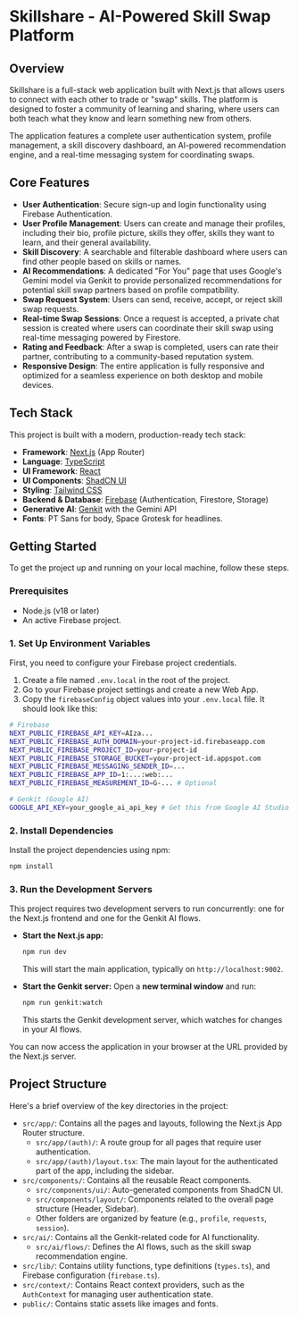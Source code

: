 
# Skillshare - AI-Powered Skill Swap Platform

## Overview

Skillshare is a full-stack web application built with Next.js that allows users to connect with each other to trade or "swap" skills. The platform is designed to foster a community of learning and sharing, where users can both teach what they know and learn something new from others.

The application features a complete user authentication system, profile management, a skill discovery dashboard, an AI-powered recommendation engine, and a real-time messaging system for coordinating swaps.

## Core Features

- **User Authentication**: Secure sign-up and login functionality using Firebase Authentication.
- **User Profile Management**: Users can create and manage their profiles, including their bio, profile picture, skills they offer, skills they want to learn, and their general availability.
- **Skill Discovery**: A searchable and filterable dashboard where users can find other people based on skills or names.
- **AI Recommendations**: A dedicated "For You" page that uses Google's Gemini model via Genkit to provide personalized recommendations for potential skill swap partners based on profile compatibility.
- **Swap Request System**: Users can send, receive, accept, or reject skill swap requests.
- **Real-time Swap Sessions**: Once a request is accepted, a private chat session is created where users can coordinate their skill swap using real-time messaging powered by Firestore.
- **Rating and Feedback**: After a swap is completed, users can rate their partner, contributing to a community-based reputation system.
- **Responsive Design**: The entire application is fully responsive and optimized for a seamless experience on both desktop and mobile devices.

## Tech Stack

This project is built with a modern, production-ready tech stack:

- **Framework**: [Next.js](https://nextjs.org/) (App Router)
- **Language**: [TypeScript](https://www.typescriptlang.org/)
- **UI Framework**: [React](https://reactjs.org/)
- **UI Components**: [ShadCN UI](https://ui.shadcn.com/)
- **Styling**: [Tailwind CSS](https://tailwindcss.com/)
- **Backend & Database**: [Firebase](https://firebase.google.com/) (Authentication, Firestore, Storage)
- **Generative AI**: [Genkit](https://firebase.google.com/docs/genkit) with the Gemini API
- **Fonts**: PT Sans for body, Space Grotesk for headlines.

## Getting Started

To get the project up and running on your local machine, follow these steps.

### Prerequisites

- Node.js (v18 or later)
- An active Firebase project.

### 1. Set Up Environment Variables

First, you need to configure your Firebase project credentials.

1.  Create a file named `.env.local` in the root of the project.
2.  Go to your Firebase project settings and create a new Web App.
3.  Copy the `firebaseConfig` object values into your `.env.local` file. It should look like this:

```bash
# Firebase
NEXT_PUBLIC_FIREBASE_API_KEY=AIza...
NEXT_PUBLIC_FIREBASE_AUTH_DOMAIN=your-project-id.firebaseapp.com
NEXT_PUBLIC_FIREBASE_PROJECT_ID=your-project-id
NEXT_PUBLIC_FIREBASE_STORAGE_BUCKET=your-project-id.appspot.com
NEXT_PUBLIC_FIREBASE_MESSAGING_SENDER_ID=...
NEXT_PUBLIC_FIREBASE_APP_ID=1:...:web:...
NEXT_PUBLIC_FIREBASE_MEASUREMENT_ID=G-... # Optional

# Genkit (Google AI)
GOOGLE_API_KEY=your_google_ai_api_key # Get this from Google AI Studio
```

### 2. Install Dependencies

Install the project dependencies using npm:

```bash
npm install
```

### 3. Run the Development Servers

This project requires two development servers to run concurrently: one for the Next.js frontend and one for the Genkit AI flows.

-   **Start the Next.js app:**
    ```bash
    npm run dev
    ```
    This will start the main application, typically on `http://localhost:9002`.

-   **Start the Genkit server:**
    Open a **new terminal window** and run:
    ```bash
    npm run genkit:watch
    ```
    This starts the Genkit development server, which watches for changes in your AI flows.

You can now access the application in your browser at the URL provided by the Next.js server.

## Project Structure

Here's a brief overview of the key directories in the project:

-   `src/app/`: Contains all the pages and layouts, following the Next.js App Router structure.
    -   `src/app/(auth)/`: A route group for all pages that require user authentication.
    -   `src/app/(auth)/layout.tsx`: The main layout for the authenticated part of the app, including the sidebar.
-   `src/components/`: Contains all the reusable React components.
    -   `src/components/ui/`: Auto-generated components from ShadCN UI.
    -   `src/components/layout/`: Components related to the overall page structure (Header, Sidebar).
    -   Other folders are organized by feature (e.g., `profile`, `requests`, `session`).
-   `src/ai/`: Contains all the Genkit-related code for AI functionality.
    -   `src/ai/flows/`: Defines the AI flows, such as the skill swap recommendation engine.
-   `src/lib/`: Contains utility functions, type definitions (`types.ts`), and Firebase configuration (`firebase.ts`).
-   `src/context/`: Contains React context providers, such as the `AuthContext` for managing user authentication state.
-   `public/`: Contains static assets like images and fonts.

